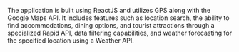 The application is built using ReactJS and utilizes GPS along with the Google Maps API. It includes features such as location search, the ability to find accommodations, dining options, and tourist attractions through a specialized Rapid API, data filtering capabilities, and weather forecasting for the specified location using a Weather API.
